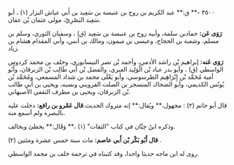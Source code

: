 ٣٥٠٠ -** ق:** عبد الكريم بن روح بن عنبسة بن سَعِيد بن أَبي عياش البزار (١) ، أبو سَعِيد البَصْرِيّ، مولى عثمان بْن عفان.

**رَوَى عَن:** حمادبن سلمة، وأبيه روح بن عنبسة بن سَعِيد (ق) ، وسفيان الثوري، وسلم بن مسلم، وشعبة بن الحجاج، وعيسى بن ميمون، ومالك بن أنس، وأبي المقدام هشام بن زياد.

**رَوَى عَنه:** إبراهيم بْن راشد الأدمي، وأحمد بْن نصر النيسابوري، وخلف بن محمد كردوس الواسطي (ق) ، وأبو بدر عباد بْن الْوَلِيد الغبري، والفضل بْن أَبي طَالِب بْن الزبرقان، وأَبُو أمية مُحَمَّد بْن إِبْرَاهِيم الطرسوسي، وأبو يَعْلَى محمد بن شداد المسمعي، ومُحَمَّد بْن يُونُس الكديمي، وأبو الضحاك المنسجر بن الصلت القزويني ونسبه، ويحيى بن أَبي طالب بْن الزبرقان، ويحيى بن مطرف الثقفي الأصبهاني.

قال أبو حاتم (٢) : مجهول،** ويُقال:** إنه متروك الحديث.**قال عَمْرو بن رافع:** دخلت عليه بالبصرة ولم أسمع منه.

وذكره ابنُ حِبَّان في كتاب "الثقات" (١) ،** وَقَال:** يخطئ ويخالف.

**قال أَبُو بَكْر بْن أَبي عاصم:** مات سنة خمس عشرة ومئتين (٢) .

روى له ابن ماجه حديثا واحدا، وقد كتبناه في ترجمة خلف بن محمد الواسطي.
